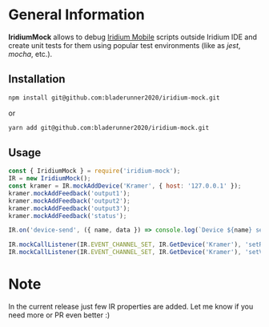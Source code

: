 # General Information

**IridiumMock** allows to debug [Iridium Mobile](http://iridi.com) scripts outside Iridium IDE and create unit tests for them using popular test environments (like as *jest*, *mocha*, etc.).

## Installation
```bash
npm install git@github.com:bladerunner2020/iridium-mock.git
```
or

```bash
yarn add git@github.com:bladerunner2020/iridium-mock.git
```

## Usage

```js
const { IridiumMock } = require('iridium-mock');
IR = new IridiumMock();
const kramer = IR.mockAddDevice('Kramer', { host: '127.0.0.1' });
kramer.mockAddFeedback('output1');
kramer.mockAddFeedback('output2');
kramer.mockAddFeedback('output3');
kramer.mockAddFeedback('status');

IR.on('device-send', ({ name, data }) => console.log(`Device ${name} sent: ${data}`));

IR.mockCallListener(IR.EVENT_CHANNEL_SET, IR.GetDevice('Kramer'), 'setRoute', '1: 2');
IR.mockCallListener(IR.EVENT_CHANNEL_SET, IR.GetDevice('Kramer'), 'setVolume', 100);
```

# Note
In the current release just few IR properties are added. Let me know if you need more or PR even better :)
